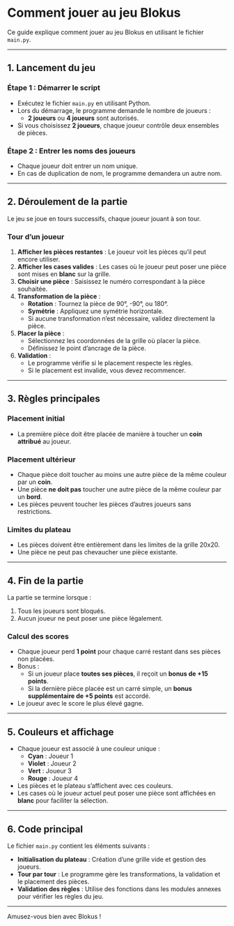 # **Comment jouer au jeu Blokus**

Ce guide explique comment jouer au jeu Blokus en utilisant le fichier `main.py`.

---

## **1. Lancement du jeu**

### Étape 1 : Démarrer le script
- Exécutez le fichier `main.py` en utilisant Python.
- Lors du démarrage, le programme demande le nombre de joueurs :
  - **2 joueurs** ou **4 joueurs** sont autorisés.
- Si vous choisissez **2 joueurs**, chaque joueur contrôle deux ensembles de pièces.

### Étape 2 : Entrer les noms des joueurs
- Chaque joueur doit entrer un nom unique.
- En cas de duplication de nom, le programme demandera un autre nom.

---

## **2. Déroulement de la partie**

Le jeu se joue en tours successifs, chaque joueur jouant à son tour.

### Tour d’un joueur
1. **Afficher les pièces restantes** : Le joueur voit les pièces qu’il peut encore utiliser.
2. **Afficher les cases valides** : Les cases où le joueur peut poser une pièce sont mises en **blanc** sur la grille.
3. **Choisir une pièce** : Saisissez le numéro correspondant à la pièce souhaitée.
4. **Transformation de la pièce** :
   - **Rotation** : Tournez la pièce de 90°, -90°, ou 180°.
   - **Symétrie** : Appliquez une symétrie horizontale.
   - Si aucune transformation n’est nécessaire, validez directement la pièce.
5. **Placer la pièce** :
   - Sélectionnez les coordonnées de la grille où placer la pièce.
   - Définissez le point d’ancrage de la pièce.
6. **Validation** :
   - Le programme vérifie si le placement respecte les règles.
   - Si le placement est invalide, vous devez recommencer.

---

## **3. Règles principales**

### **Placement initial**
- La première pièce doit être placée de manière à toucher un **coin attribué** au joueur.

### **Placement ultérieur**
- Chaque pièce doit toucher au moins une autre pièce de la même couleur par un **coin**.
- Une pièce **ne doit pas** toucher une autre pièce de la même couleur par un **bord**.
- Les pièces peuvent toucher les pièces d’autres joueurs sans restrictions.

### **Limites du plateau**
- Les pièces doivent être entièrement dans les limites de la grille 20x20.
- Une pièce ne peut pas chevaucher une pièce existante.

---

## **4. Fin de la partie**

La partie se termine lorsque :
1. Tous les joueurs sont bloqués.
2. Aucun joueur ne peut poser une pièce légalement.

### **Calcul des scores**
- Chaque joueur perd **1 point** pour chaque carré restant dans ses pièces non placées.
- Bonus :
  - Si un joueur place **toutes ses pièces**, il reçoit un **bonus de +15 points**.
  - Si la dernière pièce placée est un carré simple, un **bonus supplémentaire de +5 points** est accordé.
- Le joueur avec le score le plus élevé gagne.

---

## **5. Couleurs et affichage**
- Chaque joueur est associé à une couleur unique :
  - **Cyan** : Joueur 1
  - **Violet** : Joueur 2
  - **Vert** : Joueur 3
  - **Rouge** : Joueur 4
- Les pièces et le plateau s’affichent avec ces couleurs.
- Les cases où le joueur actuel peut poser une pièce sont affichées en **blanc** pour faciliter la sélection.

---

## **6. Code principal**

Le fichier `main.py` contient les éléments suivants :
- **Initialisation du plateau** : Création d’une grille vide et gestion des joueurs.
- **Tour par tour** : Le programme gère les transformations, la validation et le placement des pièces.
- **Validation des règles** : Utilise des fonctions dans les modules annexes pour vérifier les règles du jeu.

---

Amusez-vous bien avec Blokus !
